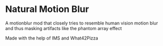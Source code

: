# Natural Motion Blur
A motionblur mod that closely tries to resemble human vision motion blur and thus masking artifacts like the phantom array effect

Made with the help of IMS and What42Pizza
